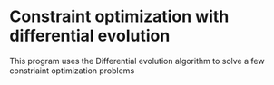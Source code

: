 # Constraint optimization with differential evolution
This program uses the Differential evolution algorithm to solve a few constriaint optimization problems
